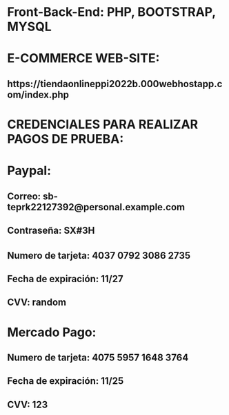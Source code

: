 # Front-Back-End: PHP, BOOTSTRAP, MYSQL

# E-COMMERCE WEB-SITE: 

<h2> https://tiendaonlineppi2022b.000webhostapp.com/index.php </h2>

# CREDENCIALES PARA REALIZAR PAGOS DE PRUEBA: 
  
<h1> Paypal: </h1>
  
<h2> Correo: sb-teprk22127392@personal.example.com </h2>
<h2> Contraseña: SX#3H<h6 </h2>
<h2> Numero de tarjeta: 4037 0792 3086 2735 </h2>
<h2> Fecha de expiración: 11/27 </h2>
<h2> CVV: random </h2>
     
<h1> Mercado Pago: </h1>

<h2> Numero de tarjeta: 4075 5957 1648 3764 </h2>
<h2> Fecha de expiración: 11/25 </h2>
<h2> CVV: 123 </h2>
     
  

 
 
  
 
